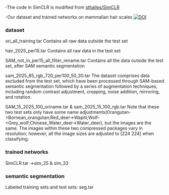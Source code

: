 -The code in SimCLR is modified from [sthalles/SimCLR](https://github.com/sthalles/SimCLR)  

-Our dataset and trained networks on mammalian hair scales  [![DOI](https://zenodo.org/badge/DOI/10.5281/zenodo.14863215.svg)](https://doi.org/10.5281/zenodo.14863215)

### dataset
ori_all_training.tar Contains all raw data outside the test set

hair_2025_per15.tar Contains all raw data in the test set

SAM_not_in_per15_all_filter_rename.tar Contains all the data outside the test set, after SAM semantic segmentation

sam_2025_85_rgb_720_per100_50_30.tar The dataset comprises data excluded from the test set, which have been processed through SAM-based semantic segmentation followed by a series of augmentation techniques, including random contrast adjustment, cropping, noise addition, mirroring, and rotation.

SAM_15_2025_100_oriname.tar & sam_2025_15_100_rgb.tar Note that these two test sets only have some name adjustments(Orangutan->Bornean_orangutan;Red_deer->Wapiti;Wolf->Grey_wolf;Chinese_Water_deer->Water_deer), but the images are the same.  The images within these two compressed packages vary in resolution; however, all the image sizes are adjusted to [224 224] when classifying.

### trained networks
SimCLR.tar ->sim_25 & sim_33

### semantic segmentation
Labeled training sets and test sets: seg.tar
